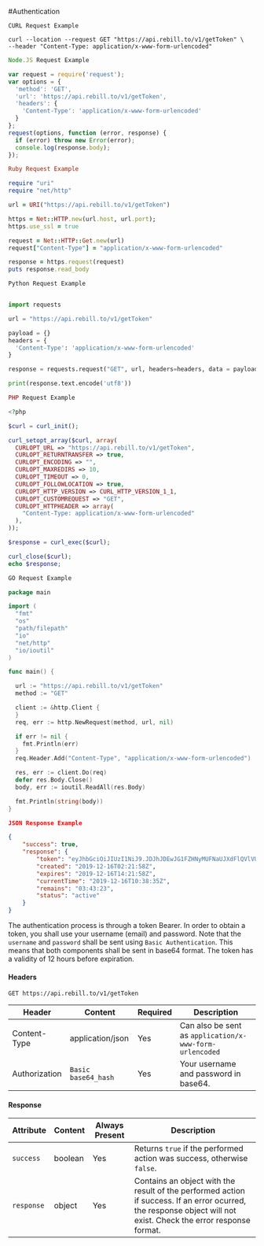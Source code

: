 #Authentication

```shell
CURL Request Example

curl --location --request GET "https://api.rebill.to/v1/getToken" \
--header "Content-Type: application/x-www-form-urlencoded"
```

```javascript
Node.JS Request Example

var request = require('request');
var options = {
  'method': 'GET',
  'url': 'https://api.rebill.to/v1/getToken',
  'headers': {
    'Content-Type': 'application/x-www-form-urlencoded'
  }
};
request(options, function (error, response) {
  if (error) throw new Error(error);
  console.log(response.body);
});
```

```ruby
Ruby Request Example

require "uri"
require "net/http"

url = URI("https://api.rebill.to/v1/getToken")

https = Net::HTTP.new(url.host, url.port);
https.use_ssl = true

request = Net::HTTP::Get.new(url)
request["Content-Type"] = "application/x-www-form-urlencoded"

response = https.request(request)
puts response.read_body
```

```python
Python Request Example


import requests

url = "https://api.rebill.to/v1/getToken"

payload = {}
headers = {
  'Content-Type': 'application/x-www-form-urlencoded'
}

response = requests.request("GET", url, headers=headers, data = payload)

print(response.text.encode('utf8'))
```

```php
PHP Request Example

<?php

$curl = curl_init();

curl_setopt_array($curl, array(
  CURLOPT_URL => "https://api.rebill.to/v1/getToken",
  CURLOPT_RETURNTRANSFER => true,
  CURLOPT_ENCODING => "",
  CURLOPT_MAXREDIRS => 10,
  CURLOPT_TIMEOUT => 0,
  CURLOPT_FOLLOWLOCATION => true,
  CURLOPT_HTTP_VERSION => CURL_HTTP_VERSION_1_1,
  CURLOPT_CUSTOMREQUEST => "GET",
  CURLOPT_HTTPHEADER => array(
    "Content-Type: application/x-www-form-urlencoded"
  ),
));

$response = curl_exec($curl);

curl_close($curl);
echo $response;

```

```go
GO Request Example

package main

import (
  "fmt"
  "os"
  "path/filepath"
  "io"
  "net/http"
  "io/ioutil"
)

func main() {

  url := "https://api.rebill.to/v1/getToken"
  method := "GET"

  client := &http.Client {
  }
  req, err := http.NewRequest(method, url, nil)

  if err != nil {
    fmt.Println(err)
  }
  req.Header.Add("Content-Type", "application/x-www-form-urlencoded")

  res, err := client.Do(req)
  defer res.Body.Close()
  body, err := ioutil.ReadAll(res.Body)

  fmt.Println(string(body))
}
```

```json
JSON Response Example

{
    "success": true,
    "response": {
        "token": "eyJhbGciOiJIUzI1NiJ9.JDJhJDEwJG1FZHNyMUFNaUJXdFlQVlVUdkxaa3VFNFNwbTRwRlIyMnE1R1dYRHRuL01Ba2dEUG9ibjIu.tbxALN3ni1Db0OMX3kBkj09WUnPJxRl8T4JxLTQXgnI",
        "created": "2019-12-16T02:21:58Z",
        "expires": "2019-12-16T14:21:58Z",
        "currentTime": "2019-12-16T10:38:35Z",
        "remains": "03:43:23",
        "status": "active"
    }
}
```


The authentication process is through a token Bearer. In order to obtain a token, you shall use your username (email) and password.
Note that the `username` and `password` shall be sent using `Basic Authentication`. This means that both components shall be sent in base64 format.
The token has a validity of 12 hours before expiration.

#### Headers

`GET https://api.rebill.to/v1/getToken`

Header | Content | Required | Description
--------- | ----------- | ----------- | -----------
Content-Type | application/json | Yes | Can also be sent as `application/x-www-form-urlencoded`
Authorization | `Basic base64_hash` | Yes | Your username and password in base64.

#### Response

Attribute | Content | Always Present | Description
--------- | ----------- | ----------- | -----------
`success` | boolean | Yes | Returns `true` if the performed action was success, otherwise `false`.
`response` | object | Yes | Contains an object with the result of the performed action if success. If an error ocurred, the response object will not exist. Check the error response format.
